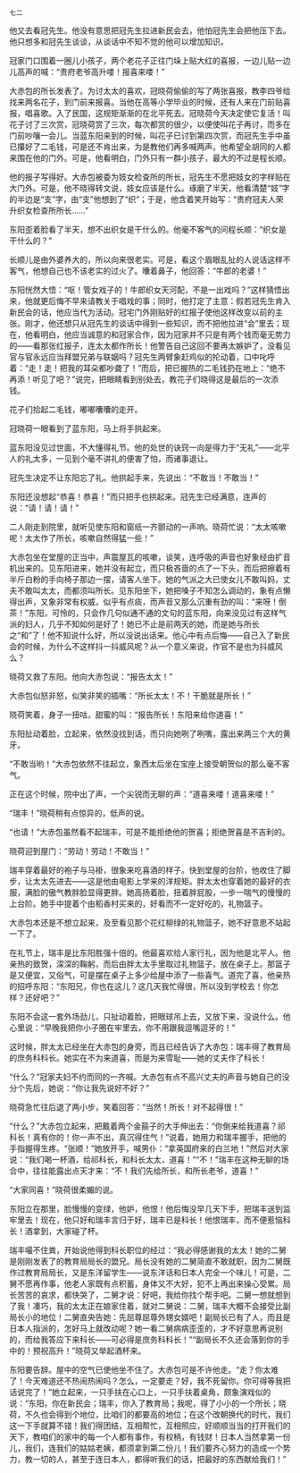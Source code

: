     七二 

   他又去看冠先生。他没有意思把冠先生拉进新民会去，他怕冠先生会把他压下去。他只想多和冠先生谈谈，从谈话中不知不觉的他可以增加知识。

   冠家门口围着一圈儿小孩子，两个老花子正往门垛上贴大红的喜报，一边儿贴一边儿高声的喊：“贵府老爷高升喽！报喜来喽！”

   大赤包的所长发表了。为讨太太的喜欢，冠晓荷偷偷的写了两张喜报，教李四爷给找来两名花子，到门前来报喜。当他在高等小学毕业的时候，还有人来在门前贴喜报，唱喜歌。入了民国，这规矩渐渐的在北平死去。冠晓荷今天决定使它复活！叫花子讨了三次赏，冠晓荷赏了三次，每次都赏的很少，以便使叫花子再讨，而多在门前吵嚷一会儿。当蓝东阳来到的时候，叫花子已讨到第四次赏，而冠先生手中虽已攥好了二毛钱，可是还不肯出来，为是教他们再多喊两声。他希望全胡同的人都来围在他的门外。可是，他看明白，门外只有一群小孩子，最大的不过是程长顺。

   他的报子写得好。大赤包被委为妓女检查所的所长，冠先生不愿把妓女的字样贴在大门外。可是，他不晓得转文说，妓女应该是什么。琢磨了半天，他看清楚“妓”字的半边是“支”字，由“支”他想到了“织”；于是，他含着笑开始写：“贵府冠夫人荣升织女检查所所长……”

   东阳歪着脸看了半天，想不出织女是干什么的。他毫不客气的问程长顺：“织女是干什么的？”

   长顺儿是由外婆养大的，所以向来很老实。可是，看这个眉眼乱扯的人说话这样不客气，他想自己也不该老实的过火了。囔着鼻子，他回答：“牛郎的老婆！”

   东阳恍然大悟：“呕！管女戏子的！牛郎织女天河配，不是一出戏吗？”这样猜悟出来，他就更后悔不早来请教关于唱戏的事；同时，他打定了主意：假若冠先生肯入新民会的话，他应当代为活动。冠宅门外刚贴好的红报子使他这样改变以前的主张。刚才，他还想只从冠先生的谈话中得到一些知识，而不把他拉进“会”里去；现在，他看明白，他应当诚意的和冠家合作，因为冠家并不只是有两个钱而毫无势力的——看那张红报子，连太太都作所长！他警告自己这回不要再太嫉妒了，没看见官与官永远应当拜盟兄弟与联姻吗？冠先生两臂象赶鸡似的抡动着，口中叱呼着：“走！走！把我的耳朵都吵聋了！”而后，把已握热的二毛钱扔在地上：“绝不再添！听见了吧？”说完，把眼睛看到别处去，教花子们晓得这是最后的一次添钱。

   花子们拾起二毛钱，嘟嘟囔囔的走开。

   冠晓荷一眼看到了蓝东阳，马上将手拱起来。

   蓝东阳没见过世面，不大懂得礼节。他的处世的诀窍一向是得力于“无礼”——北平人的礼太多，一见到个毫不讲礼的便害了怕，而诸事退让。

   冠先生决定不让东阳忘了礼。他拱起手来，先说出：“不敢当！不敢当！”

   东阳还没想起“恭喜！恭喜！”而只把手也拱起来。冠先生已经满意，连声的说：“请！请！请！”

   二人刚走到院里，就听见使东阳和窗纸一齐颤动的一声响。晓荷忙说：“太太咳嗽呢！太太作了所长，咳嗽自然得猛一些！”

   大赤包坐在堂屋的正当中，声震屋瓦的咳嗽，谈笑，连呼吸的声音也好象经由扩音机出来的。见东阳进来，她并没有起立，而只极吝啬的点了一下头，而后把擦着有半斤白粉的手向椅子那边一摆，请客人坐下。她的气派之大已使女儿不敢叫妈，丈夫不敢叫太太，而都须叫所长。见东阳坐下，她把嗓子不知怎么调动的，象有点懒得出声，又象非常有权威，似乎有点痰，而声音又那么沉重有劲的叫：“来呀！倒茶！”东阳，可怜的，只会作几句似通不通的文句的蓝东阳，向来没见过有这样气派的妇人，几乎不知如何是好了！她已不止是前两天的她，而是她与所长之“和”了！他不知说什么好，所以没说出话来。他心中有点后悔——自己入了新民会的时候，为什么不这样抖一抖威风呢？从一个意义来说，作官不是也为抖威风么？

   晓荷又救了东阳。他向大赤包说：“报告太太！”

   大赤包似怒非怒，似笑非笑的插嘴：“所长太太！不！干脆就是所长！”

   晓荷笑着，身子一扭咕，甜蜜的叫：“报告所长！东阳来给你道喜！”

   东阳扯动着脸，立起来，依然没找到话，而只向她咧了咧嘴，露出来两三个大的黄牙。

   “不敢当哟！”大赤包依然不往起立，象西太后坐在宝座上接受朝贺似的那么毫不客气。

   正在这个时候，院中出了声，一个尖锐而无聊的声：“道喜来喽！道喜来喽！”

   “瑞丰！”晓荷稍有点惊异的，低声的说。

   “也请！”大赤包虽然看不起瑞丰，可是不能拒绝他的贺喜；拒绝贺喜是不吉利的。

   晓荷迎到屋门：“劳动！劳动！不敢当！”

   瑞丰穿着最好的袍子与马褂，很象来吃喜酒的样子。快到堂屋的台阶，他收住了脚步，让太太先进去——这是他由电影上学来的洋规矩。胖太太也穿着她的最好的衣服，满脸的傲气教胖脸显得更胖。她高扬着脸，扭着胖屁股，一步一喘气的慢慢的上台阶。她手中提着个由稻香村买来的，好看而不一定好吃的，礼物篮子。

   大赤包本还是不想立起来，及至看见那个花红柳绿的礼物篮子，她不好意思不站起一下了。

   在礼节上，瑞丰是比东阳胜强十倍的。他最喜欢给人家行礼，因为他是北平人。他亲热的致贺，深深的鞠躬，而后由胖太太手里取过礼物篮子，放在桌子上。那篮子是又便宜，又俗气，可是摆在桌子上多少给屋中添了一些喜气。道完了喜，他亲热的招呼东阳：“东阳兄，你也在这儿？这几天我忙得很，所以没到学校去！你怎样？还好吧？”

   东阳不会这一套外场劲儿，只扯动着脸，把眼球吊上去，又放下来，没说什么。他心里说：“早晚我把你小子圈在牢里去，你不用跟我逗嘴逗牙的！”

   这时候，胖太太已经坐在大赤包的身旁，而且已经告诉了大赤包：瑞丰得了教育局的庶务科科长。她实在不为来道喜，而是为来雪耻——她的丈夫作了科长！

   “什么？”冠家夫妇不约而同的一齐喊。大赤包有点不高兴丈夫的声音与她自己的没分个先后，她说：“你让我先说好不好？”

   晓荷急忙往后退了两小步，笑着回答：“当然！所长！对不起得很！”

   “什么？”大赤包立起来，把戴着两个金箍子的大手伸出去：“你倒来给我道喜？祁科长！真有你的！你一声不出，真沉得住气！”说着，她用力和瑞丰握手，把他的手指握得生疼。“张顺！”她放开手，喊男仆：“拿英国府来的白兰地！”然后对大家说：“我们喝一杯酒，给祁科长，和科长太太，道喜！”“不！”瑞丰在这种无聊的场合中，往往能露出点天才来：“不！我们先给所长，和所长老爷，道喜！”

   “大家同喜！”晓荷很柔媚的说。

   东阳立在那里，脸慢慢的变绿，他妒，他恨！他后悔没早几天下手，把瑞丰送到监牢里去！现在，他只好和瑞丰言归于好，瑞丰已是科长！他恨瑞丰，而不便惹恼科长！酒拿到，大家碰了杯。

   瑞丰嘬不住粪，开始说他得到科长职位的经过：“我必得感谢我的太太！她的二舅是刚刚发表了的教育局局长的盟兄。局长没有她的二舅简直不敢就职，因为二舅既作过教育局局长，又是东洋留学生——说东洋话和日本人完全一个味儿！可是，二舅不愿再作事，他老人家既有点积蓄，身体又不大好，犯不上再出来操心受累。局长苦苦的哀求，都快哭了，二舅才说：好吧，我给你找个帮手吧。二舅一想就想到了我！凑巧，我的太太正在娘家住着，就对二舅说：二舅，瑞丰大概不会接受比副局长小的地位！二舅直央告她：先屈尊屈尊外甥女婿吧！副局长已有了人，而且是日本人指派的，怎好马上就改动呢？她一看二舅病病歪歪的，才不好意思再说别的，而给我答应下来科长——可必得是庶务科科长！”“副局长不久还会落到你的手中的！预祝高升！”晓荷又举起酒杯来。

   东阳要告辞。屋中的空气已使他坐不住了。大赤包可是不许他走。“走？你太难了！今天难道还不热闹热闹吗？怎么，一定要走？好，我不死留你。你可得等我把话说完了！”她立起来，一只手扶在心口上，一只手扶着桌角，颇象演戏似的说：“东阳，你在新民会；瑞丰，你入了教育局；我呢，得了小小的一个所长；晓荷，不久也会得到个地位，比咱们的都要高的地位；在这个改朝换代的时代，我们这一下手就算不错！我们得团结，互相帮忙，互相照应，好顺顺当当的打开我们的天下，教咱们的家中的每一个人都有事作，有权柄，有钱财！日本人当然拿第一份儿，我们，连我们的姑姑老姨，都须拿到第二份儿！我们要齐心努力的造成一个势力，教一切的人，甚至于连日本人，都得听我们的话，把最好的东西献给我们！”

